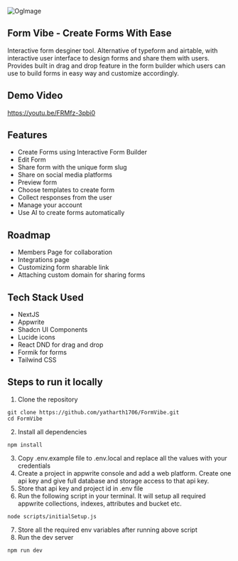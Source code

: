 ![OgImage](https://github.com/yatharth1706/FormVibe/assets/32243289/de9f26d1-5caa-43d9-ae25-b8d217f73d13)

## Form Vibe - Create Forms With Ease
Interactive form desginer tool. Alternative of typeform and airtable, with interactive user interface to design forms and share them with users.
Provides built in drag and drop feature in the form builder which users can use to build forms in easy way and customize accordingly.

## Demo Video
https://youtu.be/FRMfz-3pbi0

## Features
- Create Forms using Interactive Form Builder
- Edit Form
- Share form with the unique form slug
- Share on social media platforms
- Preview form
- Choose templates to create form
- Collect responses from the user
- Manage your account
- Use AI to create forms automatically

## Roadmap
- Members Page for collaboration
- Integrations page
- Customizing form sharable link
- Attaching custom domain for sharing forms

## Tech Stack Used
- NextJS
- Appwrite
- Shadcn UI Components
- Lucide icons
- React DND for drag and drop
- Formik for forms
- Tailwind CSS

## Steps to run it locally
1. Clone the repository
```
git clone https://github.com/yatharth1706/FormVibe.git
cd FormVibe
```

2. Install all dependencies
```
npm install
```

3. Copy .env.example file to .env.local and replace all the values with your credentials
4. Create a project in appwrite console and add a web platform. Create one api key and give full database and storage access to that api key.
5. Store that api key and project id in .env file
6. Run the following script in your terminal. It will setup all required appwrite collections, indexes, attributes and bucket etc.
```
node scripts/initialSetup.js
```
7. Store all the required env variables after running above script
8. Run the dev server
```
npm run dev
```







